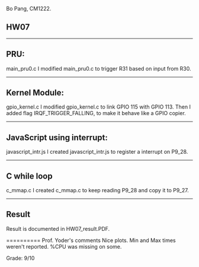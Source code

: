 Bo Pang, CM1222.

HW07
-----


---
PRU:
--- 
main_pru0.c
I modified main_pru0.c to trigger R31 based on input from R30. 


---
Kernel Module: 
---
gpio_kernel.c
I modified gpio_kernel.c to link GPIO 115 with GPIO 113.
Then I added flag IRQF_TRIGGER_FALLING, to make it behave like a GPIO copier.


---
JavaScript using interrupt:
---
javascript_intr.js
I created javascript_intr.js to register a interrupt on P9_28.


---
C while loop
---
c_mmap.c
I created c_mmap.c to keep reading P9_28 and copy it to P9_27.


---
Result
---
Result is documented in HW07_result.PDF.

==========
Prof. Yoder's comments
Nice plots.  Min and Max times weren't reported.  %CPU was missing on some.

Grade:  9/10

